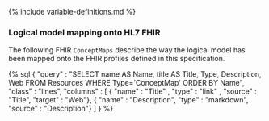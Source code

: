 {% include variable-definitions.md %}

### Logical model mapping onto HL7 FHIR

The following FHIR `ConceptMaps` describe the way the logical model has been mapped onto the FHIR profiles defined in this specification.

{% sql {
  "query" : "SELECT name AS Name, title AS Title, Type, Description, Web FROM Resources WHERE Type='ConceptMap' ORDER BY Name",
  "class" : "lines",
  "columns" : [
    { "name" : "Title"      , "type" : "link"    , "source" : "Title", "target" : "Web"},
    { "name" : "Description", "type" : "markdown", "source" : "Description"}
  ]
} %}
